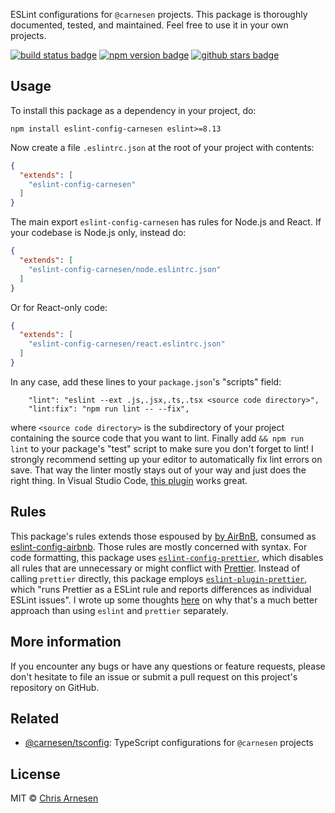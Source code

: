 ESLint configurations for `@carnesen` projects. This package is thoroughly documented, tested, and maintained. Feel free to use it in your own projects.

[![build status badge](https://github.com/carnesen/eslint-config/workflows/test/badge.svg)](https://github.com/carnesen/eslint-config/actions?query=workflow%3Atest+branch%3Amaster) [![npm version badge](https://badge.fury.io/js/eslint-config-carnesen.svg)](https://www.npmjs.com/package/eslint-config-carnesen) [![github stars badge](https://img.shields.io/github/stars/carnesen/eslint-config)](https://github.com/carnesen/eslint-config)

## Usage

To install this package as a dependency in your project, do:

```
npm install eslint-config-carnesen eslint>=8.13
```

Now create a file `.eslintrc.json` at the root of your project with contents:

```json
{
  "extends": [
    "eslint-config-carnesen"
  ]
}
```

The main export `eslint-config-carnesen` has rules for Node.js and React. If your codebase is Node.js only, instead do:

```json
{
  "extends": [
    "eslint-config-carnesen/node.eslintrc.json"
  ]
}
```

Or for React-only code:

```json
{
  "extends": [
    "eslint-config-carnesen/react.eslintrc.json"
  ]
}
```

In any case, add these lines to your `package.json`'s "scripts" field:

```
    "lint": "eslint --ext .js,.jsx,.ts,.tsx <source code directory>",
    "lint:fix": "npm run lint -- --fix",
```

where `<source code directory>` is the subdirectory of your project containing the source code that you want to lint. Finally add `&& npm run lint` to your package's "test" script to make sure you don't forget to lint! I strongly recommend setting up your editor to automatically fix lint errors on save. That way the linter mostly stays out of your way and just does the right thing. In Visual Studio Code, [this plugin](https://marketplace.visualstudio.com/items?itemName=dbaeumer.vscode-eslint) works great.

## Rules

This package's rules extends those espoused by [by AirBnB](https://github.com/airbnb/javascript), consumed as [eslint-config-airbnb](https://www.npmjs.com/package/eslint-config-airbnb). Those rules are mostly concerned with syntax. For code formatting, this package uses [`eslint-config-prettier`](https://github.com/prettier/eslint-config-prettier), which disables all rules that are unnecessary or might conflict with [Prettier](https://prettier.io/). Instead of calling `prettier` directly, this package employs [`eslint-plugin-prettier`](https://github.com/prettier/eslint-plugin-prettier), which "runs Prettier as a ESLint rule and reports differences as individual ESLint issues". I wrote up some thoughts [here](https://github.com/googleapis/google-cloud-node/issues/2842#issuecomment-425229710) on why that's a much better approach than using `eslint` and `prettier` separately.

## More information

If you encounter any bugs or have any questions or feature requests, please don't hesitate to file an issue or submit a pull request on this project's repository on GitHub.

## Related

- [@carnesen/tsconfig](https://github.com/carnesen/tsconfig): TypeScript configurations for `@carnesen` projects

## License

MIT © [Chris Arnesen](https://www.carnesen.com)
